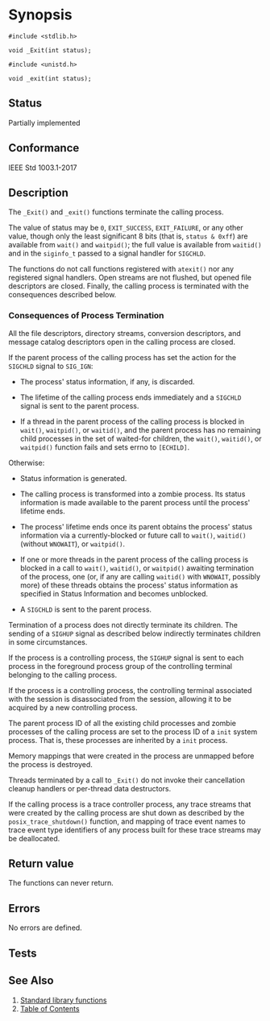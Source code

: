 # Synopsis

`#include <stdlib.h>`

`void _Exit(int status);`

`#include <unistd.h>`

`void _exit(int status);`

## Status

Partially implemented

## Conformance

IEEE Std 1003.1-2017

## Description

The `_Exit()` and `_exit()` functions terminate the calling process.

The value of status may be `0`, `EXIT_SUCCESS`, `EXIT_FAILURE`, or any other value, though only the least significant 8
bits (that is, `status & 0xff`) are available from `wait()` and `waitpid()`; the full value is available from `waitid()`
and in the `siginfo_t` passed to a signal handler for `SIGCHLD`.

The functions do not call functions registered with `atexit()` nor any registered signal handlers. Open streams are not
flushed, but opened file descriptors are closed. Finally, the calling process is terminated with the consequences
described below.

### Consequences of Process Termination

All the file descriptors, directory streams, conversion descriptors, and message catalog descriptors open in the
calling process are closed.

If the parent process of the calling process has set the action for the `SIGCHLD` signal to `SIG_IGN`:

* The process' status information, if any, is discarded.

* The lifetime of the calling process ends immediately and a `SIGCHLD` signal is sent to the parent process.

* If a thread in the parent process of the calling process is blocked in `wait()`, `waitpid()`, or `waitid()`, and the
parent process has no remaining child processes in the set of waited-for children, the `wait()`, `waitid()`, or
`waitpid()` function fails and sets errno to `[ECHILD]`.

Otherwise:

* Status information is generated.

* The calling process is transformed into a zombie process. Its status information is made available to the parent
process until the process' lifetime ends.

* The process' lifetime ends once its parent obtains the process' status information via a currently-blocked or future
call to `wait()`, `waitid()` (without `WNOWAIT`), or `waitpid()`.

* If one or more threads in the parent process of the calling process is blocked in a call to `wait()`, `waitid()`, or
`waitpid()` awaiting termination of the process, one (or, if any are calling `waitid()` with `WNOWAIT`, possibly more)
of these threads obtains the process' status information as specified in Status Information and becomes unblocked.

* A `SIGCHLD` is sent to the parent process.

Termination of a process does not directly terminate its children. The sending of a `SIGHUP` signal as described below
indirectly terminates children in some circumstances.

If the process is a controlling process, the `SIGHUP` signal is sent to each process in the foreground process group of
the controlling terminal belonging to the calling process.

If the process is a controlling process, the controlling terminal associated with the session is disassociated from the
session, allowing it to be acquired by a new controlling process.

The parent process ID of all the existing child processes and zombie processes of the calling process are set to the
process ID of a `init` system process. That is, these processes are inherited by a `init` process.

Memory mappings that were created in the process are unmapped before the process is destroyed.

Threads terminated by a call to `_Exit()` do not invoke their cancellation cleanup handlers or per-thread data
destructors.

If the calling process is a trace controller process, any trace streams that were created by the calling process are
shut down as described by the `posix_trace_shutdown()` function, and mapping of trace event names to trace event type
identifiers of any process built for these trace streams may be deallocated.

## Return value

The functions can never return.

## Errors

No errors are defined.

## Tests

## See Also

1. [Standard library functions](../README.md)
2. [Table of Contents](../../../README.md)
